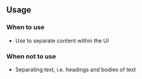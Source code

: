 ## Usage

### When to use

- Use to separate content within the UI

### When not to use

- Separating text, i.e. headings and bodies of text 
